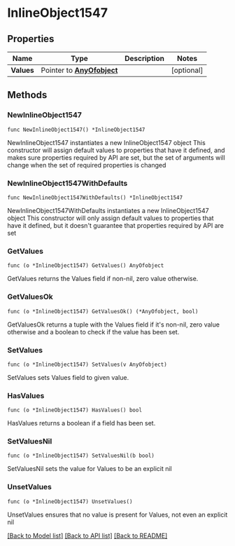 # InlineObject1547

## Properties

Name | Type | Description | Notes
------------ | ------------- | ------------- | -------------
**Values** | Pointer to [**AnyOfobject**](anyOf&lt;object&gt;.md) |  | [optional] 

## Methods

### NewInlineObject1547

`func NewInlineObject1547() *InlineObject1547`

NewInlineObject1547 instantiates a new InlineObject1547 object
This constructor will assign default values to properties that have it defined,
and makes sure properties required by API are set, but the set of arguments
will change when the set of required properties is changed

### NewInlineObject1547WithDefaults

`func NewInlineObject1547WithDefaults() *InlineObject1547`

NewInlineObject1547WithDefaults instantiates a new InlineObject1547 object
This constructor will only assign default values to properties that have it defined,
but it doesn't guarantee that properties required by API are set

### GetValues

`func (o *InlineObject1547) GetValues() AnyOfobject`

GetValues returns the Values field if non-nil, zero value otherwise.

### GetValuesOk

`func (o *InlineObject1547) GetValuesOk() (*AnyOfobject, bool)`

GetValuesOk returns a tuple with the Values field if it's non-nil, zero value otherwise
and a boolean to check if the value has been set.

### SetValues

`func (o *InlineObject1547) SetValues(v AnyOfobject)`

SetValues sets Values field to given value.

### HasValues

`func (o *InlineObject1547) HasValues() bool`

HasValues returns a boolean if a field has been set.

### SetValuesNil

`func (o *InlineObject1547) SetValuesNil(b bool)`

 SetValuesNil sets the value for Values to be an explicit nil

### UnsetValues
`func (o *InlineObject1547) UnsetValues()`

UnsetValues ensures that no value is present for Values, not even an explicit nil

[[Back to Model list]](../README.md#documentation-for-models) [[Back to API list]](../README.md#documentation-for-api-endpoints) [[Back to README]](../README.md)


